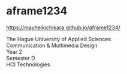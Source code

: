 # aframe1234
https://mayheikichikara.github.io/aframe1234/

The Hague University of Applied Sciences<br>
Communication & Multimedia Design<br>
Year 2<br>
Semester D<br>
HCI Technologies<br>
